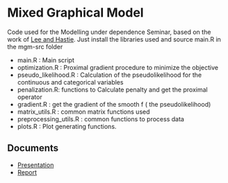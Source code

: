# Mixed Graphical Model

Code used for the Modelling under dependence Seminar, based on the work of [Lee and Hastie](https://hastie.su.domains/Papers/structmgm.pdf). Just install the libraries used and source main.R in the mgm-src folder

 - main.R : Main script 
 - optimization.R : Proximal gradient procedure to minimize the objective
 - pseudo_likelihood.R : Calculation of the pseudolikelihood for the continuous and categorical variables
 - penalization.R: functions to Calculate penalty and get the proximal operator
 - gradient.R : get the gradient of the smooth f ( the pseudolikelihood)
 - matrix_utils.R :  common matrix functions used 
 - preprocessing_utils.R : common functions to process data 
 - plots.R : Plot generating functions.


## Documents

- [Presentation](Presentation.pdf)
- [Report](Report.pdf)